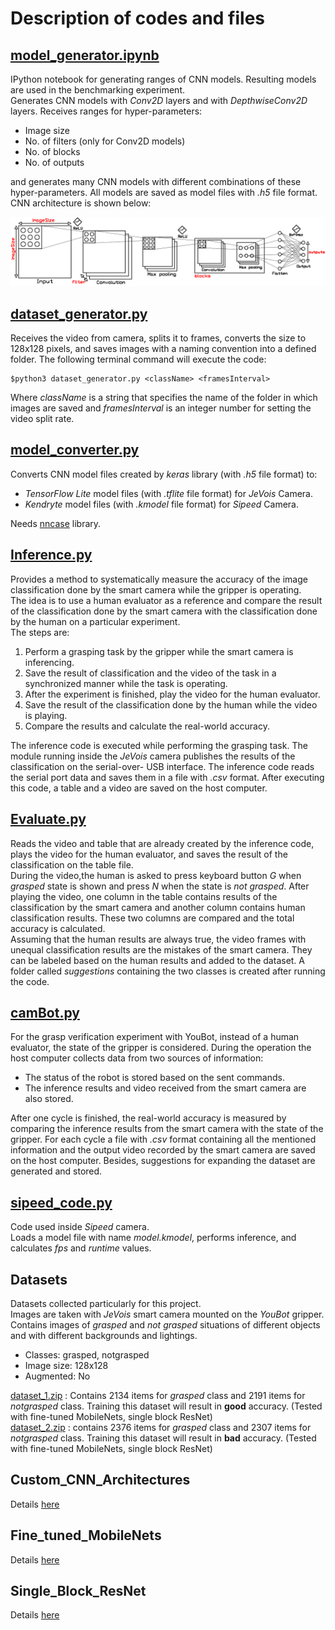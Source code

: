 # Description of codes and files

## [model_generator\.ipynb](model_generator.ipynb)
IPython notebook for generating ranges of CNN models. Resulting models are used in the
benchmarking experiment. <br />
Generates CNN models with *Conv2D* layers and with *DepthwiseConv2D* layers.
Receives ranges for hyper-parameters:
* Image size
* No. of filters (only for Conv2D models)
* No. of blocks
* No. of outputs

and generates many CNN models with different 
combinations of these hyper-parameters. 
All models are saved as model files with *.h5* file format. <br />
CNN architecture is shown below:

![alt text](https://github.com/amirhpd/grasp_verification/blob/master/Images/custom_models.png "Custom CNNs structure")

## [dataset_generator\.py](dataset_generator.py)
Receives the video from camera, splits it
to frames, converts the size to 128x128 pixels, and saves images with a naming
convention into a defined folder. The following terminal command will execute the
code:
```
$python3 dataset_generator.py <className> <framesInterval>
```
Where *className* is a string that specifies the name of the folder in which images
are saved and *framesInterval* is an integer number for setting the video split rate.

## [model_converter\.py](model_converter.py)
Converts CNN model files created by *keras* library (with *.h5* file format) to:
* *TensorFlow Lite* model files (with *.tflite* file format) for *JeVois* Camera.
* *Kendryte* model files (with *.kmodel* file format) for *Sipeed* Camera.

Needs [nncase](https://github.com/kendryte/nncase) library.

## [Inference\.py](Inference.py)
Provides a method to systematically measure the accuracy of the
image classification done by the smart camera while the gripper is operating. <br />
The idea is to use a human evaluator as a reference and compare the result of 
the classification done by the smart camera with the classification done by the human on a 
particular experiment. <br />
The steps are: 
1. Perform a grasping task by the gripper while the smart camera is inferencing.
2. Save the result of classification and the video of the task in a synchronized
manner while the task is operating.
3. After the experiment is finished, play the video for the human evaluator.
4. Save the result of the classification done by the human while the video is
playing.
5. Compare the results and calculate the real-world accuracy.

The inference code is executed while performing the grasping task. The module running
inside the *JeVois* camera publishes the results of the classification on the serial-over-
USB interface. The inference code reads the serial port data and saves them in a file
with *.csv* format. After executing this code, a table and a video are saved on the
host computer.

## [Evaluate\.py](Evaluate.py)
Reads the video and table that are already created by the inference code, 
plays the video for the human evaluator, and saves the result of the classification 
on the table file. <br />
During the video,the human is asked to press keyboard button 
*G* when *grasped* state is shown and press *N* when the state is *not grasped*. 
After playing the video, one column in the
table contains results of the classification by the smart camera and another column
contains human classification results. These two columns are compared and the total
accuracy is calculated. <br />
Assuming that the human results
are always true, the video frames with unequal classification results are the mistakes
of the smart camera. They can be labeled based on the human results and added to
the dataset. A folder called *suggestions* containing the two
classes is created after running the code.

## [camBot\.py](camBot.py)
For the grasp verification experiment with YouBot, instead of a human evaluator, 
the state of the gripper is considered.
During the operation the host computer collects data from two sources of information:
* The status of the robot is stored based on the sent commands.
* The inference results and video received from the smart camera are also stored.

After one cycle is finished, the real-world accuracy is measured by comparing the
inference results from the smart camera with the state of the gripper.
For each cycle a file with *.csv* format containing all the mentioned information 
and the output video recorded by the smart camera are saved on the host computer.
Besides, suggestions for expanding the dataset are generated and stored.

## [sipeed_code\.py](sipeed_code.py)
Code used inside *Sipeed* camera. <br />
Loads a model file with name *model.kmodel*, performs inference, and calculates 
*fps* and *runtime* values.

## Datasets
Datasets collected particularly for this project. <br />
Images are taken with *JeVois* smart camera mounted on the *YouBot* gripper. 
Contains images of *grasped* and *not grasped* situations of different objects and 
with different backgrounds and lightings.
* Classes: grasped, notgrasped 
* Image size: 128x128 
* Augmented: No 

[dataset_1\.zip](dataset_1.zip) : Contains 2134 items for *grasped* class and 2191 items for 
*notgrasped* class. 
Training this dataset will result in **good** accuracy. 
(Tested with fine-tuned MobileNets, single block ResNet) <br />
[dataset_2\.zip](dataset_2.zip) : contains 2376 items for *grasped* class and 2307 items for 
*notgrasped* class. 
Training this dataset will result in **bad** accuracy. 
(Tested with fine-tuned MobileNets, single block ResNet)

## Custom_CNN_Architectures
Details [here](Custom_CNN_Architectures/README.md)

## Fine_tuned_MobileNets
Details [here](Fine_tuned_MobileNets/README.md)

## Single_Block_ResNet
Details [here](Single_Block_ResNet/README.md)
